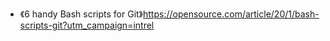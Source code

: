 * 《6 handy Bash scripts for Git》https://opensource.com/article/20/1/bash-scripts-git?utm_campaign=intrel
